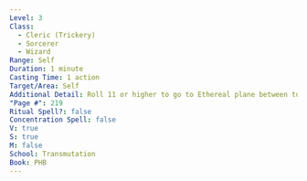 ```yaml
---
Level: 3
Class:
  - Cleric (Trickery)
  - Sorcerer
  - Wizard
Range: Self
Duration: 1 minute
Casting Time: 1 action
Target/Area: Self
Additional Detail: Roll 11 or higher to go to Ethereal plane between turns; reapper within 10ft.
"Page #": 219
Ritual Spell?: false
Concentration Spell: false
V: true
S: true
M: false
School: Transmutation
Book: PHB
---
```

